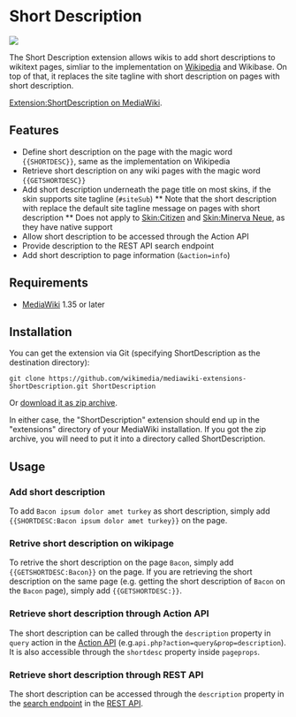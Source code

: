 # Short Description
![](https://github.com/StarCitizenTools/mediawiki-extensions-ShortDescription/workflows/MediaWiki%20CI/badge.svg)

The Short Description extension allows wikis to add short descriptions to wikitext pages, simliar to the implementation on [Wikipedia](https://en.wikipedia.org/wiki/Wikipedia:Short_description) and Wikibase. On top of that, it replaces the site tagline with short description on pages with short description.

[Extension:ShortDescription on MediaWiki](https://www.mediawiki.org/wiki/Extension:ShortDescription).

## Features
* Define short description on the page with the magic word `{{SHORTDESC}}`, same as the implementation on Wikipedia
* Retrieve short description on any wiki pages with the magic word `{{GETSHORTDESC}}`
* Add short description underneath the page title on most skins, if the skin supports site tagline (`#siteSub`)
** Note that the short description with replace the default site tagline message on pages with short description
** Does not apply to [Skin:Citizen](https://www.mediawiki.org/wiki/Skin:Citizen) and [Skin:Minerva Neue](https://www.mediawiki.org/wiki/Skin:Minerva_Neue), as they have native support
* Allow short description to be accessed through the Action API
* Provide description to the REST API search endpoint
* Add short description to page information (`&action=info`)

## Requirements
* [MediaWiki](https://www.mediawiki.org) 1.35 or later

## Installation
You can get the extension via Git (specifying ShortDescription as the destination directory):

    git clone https://github.com/wikimedia/mediawiki-extensions-ShortDescription.git ShortDescription

Or [download it as zip archive](https://github.com/wikimedia/mediawiki-extensions-ShortDescription/archive/master.zip).

In either case, the "ShortDescription" extension should end up in the "extensions" directory 
of your MediaWiki installation. If you got the zip archive, you will need to put it 
into a directory called ShortDescription.

## Usage
### Add short description 
To add `Bacon ipsum dolor amet turkey` as short description, simply add `{{SHORTDESC:Bacon ipsum dolor amet turkey}}` on the page.

### Retrive short description on wikipage
To retrive the short description on the page `Bacon`, simply add `{{GETSHORTDESC:Bacon}}` on the page. If you are retrieving the short description on the same page (e.g. getting the short description of `Bacon` on the `Bacon` page), simply add `{{GETSHORTDESC:}}`.

### Retrieve short description through Action API
The short description can be called through the `description` property in `query` action in the [Action API](https://www.mediawiki.org/wiki/API:Main_page) (e.g.`api.php?action=query&prop=description`). It is also accessible through the `shortdesc` property inside `pageprops`.

### Retrieve short description through REST API
The short description can be accessed through the `description` property in the [search endpoint](https://www.mediawiki.org/wiki/API:REST_API/Reference) in the [REST API](https://www.mediawiki.org/wiki/API:REST_API).

